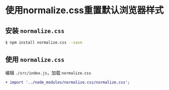 # 使用normalize.css重置默认浏览器样式

## 安装 `normalize.css`

```bash
$ npm install normalize.css --save
```

## 使用 `normalize.css`

编辑 `./src/index.js`，加载 `normalize.css`

```diff
+ import '../node_modules/normalize.css/normalize.css';
```
